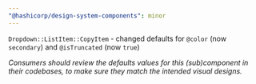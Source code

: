 ```yaml
---
"@hashicorp/design-system-components": minor
---
```


`Dropdown::ListItem::CopyItem` - changed defaults for `@color` (now `secondary`) and `@isTruncated` (now `true`)

_Consumers should review the defaults values for this (sub)component in their codebases, to make sure they match the intended visual designs._

